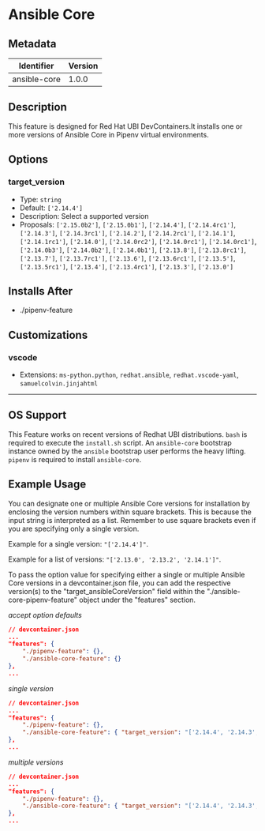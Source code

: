 # Ansible Core 

## Metadata

| Identifier      | Version |
| ------- | ------- |
| ansible-core | 1.0.0 |

## Description

 This feature is designed for Red Hat UBI DevContainers.It installs one or more versions of Ansible Core in Pipenv virtual environments.

## Options

### target_version

* Type: `string`
* Default: `['2.14.4']`
* Description: Select a supported version
* Proposals: `['2.15.0b2']`, `['2.15.0b1']`, `['2.14.4']`, `['2.14.4rc1']`, `['2.14.3']`, `['2.14.3rc1']`, `['2.14.2']`, `['2.14.2rc1']`, `['2.14.1']`, `['2.14.1rc1']`, `['2.14.0']`, `['2.14.0rc2']`, `['2.14.0rc1']`, `['2.14.0rc1']`, `['2.14.0b3']`, `['2.14.0b2']`, `['2.14.0b1']`, `['2.13.8']`, `['2.13.8rc1']`, `['2.13.7']`, `['2.13.7rc1']`, `['2.13.6']`, `['2.13.6rc1']`, `['2.13.5']`, `['2.13.5rc1']`, `['2.13.4']`, `['2.13.4rc1']`, `['2.13.3']`, `['2.13.0']`

## Installs After

* ./pipenv-feature

## Customizations


### vscode

* Extensions: `ms-python.python`, `redhat.ansible`, `redhat.vscode-yaml`, `samuelcolvin.jinjahtml`



---

## OS Support

This Feature works on recent versions of Redhat UBI distributions. `bash` is required to execute the `install.sh` script. An `ansible-core` bootstrap instance owned by the `ansible` bootstrap user performs the heavy lifting. `pipenv` is required to install `ansible-core`.
 
## Example Usage

You can designate one or multiple Ansible Core versions for installation by enclosing the version numbers within square brackets. This is because the input string is interpreted as a list. Remember to use square brackets even if you are specifying only a single version.

Example for a single version: `"['2.14.4']"`.

Example for a list of versions: `"['2.13.0', '2.13.2', '2.14.1']"`.

To pass the option value for specifying either a single or multiple Ansible Core versions in a devcontainer.json file, you can add the respective version(s) to the "target_ansibleCoreVersion" field within the "./ansible-core-pipenv-feature" object under the "features" section.

*accept option defaults*

```json
// devcontainer.json
...
"features": {
    "./pipenv-feature": {},
    "./ansible-core-feature": {}
},
...
```

*single version*

```json
// devcontainer.json
...
"features": {
    "./pipenv-feature": {},
    "./ansible-core-feature": { "target_version": "['2.14.4', '2.14.3', '2.13.0', '2.11.0']"}
},
...
```

*multiple versions*

```json
// devcontainer.json
...
"features": {
    "./pipenv-feature": {},
    "./ansible-core-feature": { "target_version": "['2.14.4', '2.14.3', '2.13.0', '2.11.0']"}
},
...
```